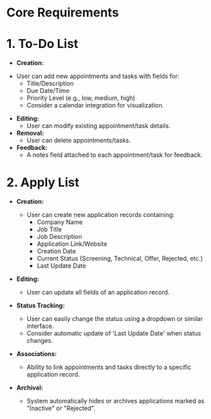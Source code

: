 # Core Requirements

# 1. To-Do List

- **Creation:**
* User can add new appointments and tasks with fields for:
	- Title/Description
	- Due Date/Time
	- Priority Level (e.g., low, medium, high)
	- Consider a calendar integration for visualization.
- **Editing:**
	- User can modify existing appointment/task details.
- **Removal:**
	- User can delete appointments/tasks.
- **Feedback:**
	- A notes field attached to each appointment/task for feedback.

# 2. Apply List

- **Creation:**
	- User can create new application records containing:
		- Company Name
		- Job Title
		- Job Description
		- Application Link/Website
		- Creation Date
		- Current Status (Screening, Technical, Offer, Rejected, etc.)
		- Last Update Date

- **Editing:**
	- User can update all fields of an application record.

- **Status Tracking:**
	- User can easily change the status using a dropdown or similar interface.
	- Consider automatic update of 'Last Update Date' when status changes.

- **Associations:**
	- Ability to link appointments and tasks directly to a specific application record.

- **Archival:**
	- System automatically hides or archives applications marked as "Inactive" or "Rejected".


